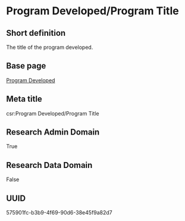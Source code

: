# Program Developed/Program Title
## Short definition
The title of the program developed.
## Base page
[Program Developed](https://github.com/EuroCRIS/CASRAI-Dictionairies/blob/main/Objects/Program%20Developed.md)
## Meta title
csr:Program Developed/Program Title
## Research Admin Domain
True
## Research Data Domain
False
## UUID
575901fc-b3b9-4f69-90d6-38e45f9a82d7
